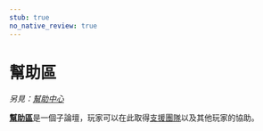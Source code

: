 ```yaml
---
stub: true
no_native_review: true
---
```


# 幫助區

*另見：[幫助中心](/wiki/Help_centre)*

[**幫助區**](https://osu.ppy.sh/community/forums/5)是一個子論壇，玩家可以在此取得[支援團隊](/wiki/People/The_Team/Support_Team)以及其他玩家的協助。

